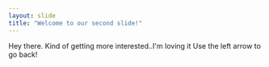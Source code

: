 ```yaml
---
layout: slide
title: "Welcome to our second slide!"
---
```

Hey there. Kind of getting more interested..I'm loving it
Use the left arrow to go back!
